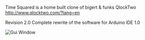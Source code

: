 Time Squared is a home built clone of bigert & funks QlockTwo
http://www.qlocktwo.com/?lang=en

Revision 2.0
Complete rewrite of the software for Arduino IDE 1.0


![Gui Window](https://github.com/spudstud/Snake/raw/master/lib/timesquared.png)
